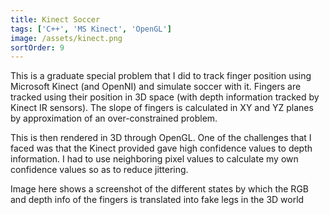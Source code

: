 ```yaml
---
title: Kinect Soccer
tags: ['C++', 'MS Kinect', 'OpenGL']
image: /assets/kinect.png
sortOrder: 9
---
```


This is a graduate special problem that I did to track finger position using Microsoft Kinect (and OpenNI) and simulate soccer with it. Fingers are tracked using their position in 3D space (with depth information tracked by Kinect IR sensors). The slope of fingers is calculated in XY and YZ planes by approximation of an over-constrained problem.

This is then rendered in 3D through OpenGL. One of the challenges that I faced was that the Kinect provided gave high confidence values to depth information. I had to use neighboring pixel values to calculate my own confidence values so as to reduce jittering.

Image here shows a screenshot of the different states by which the RGB and depth info of the fingers is translated into fake legs in the 3D world 